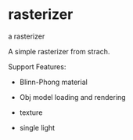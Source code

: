 # rasterizer
a rasterizer

A simple rasterizer from strach.


Support Features:
  - Blinn-Phong material
  
  - Obj model loading and rendering
  
  - texture
  
  - single light
  
